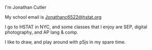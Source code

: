 I'm Jonathan Cutler 

My school email is Jonathanc6522@hstat.org

I go to HSTAT in NYC, and some classes that I enjoy are SEP, digital photography, and AP lang & comp.

I like to draw, and play around with p5js in my spare time.